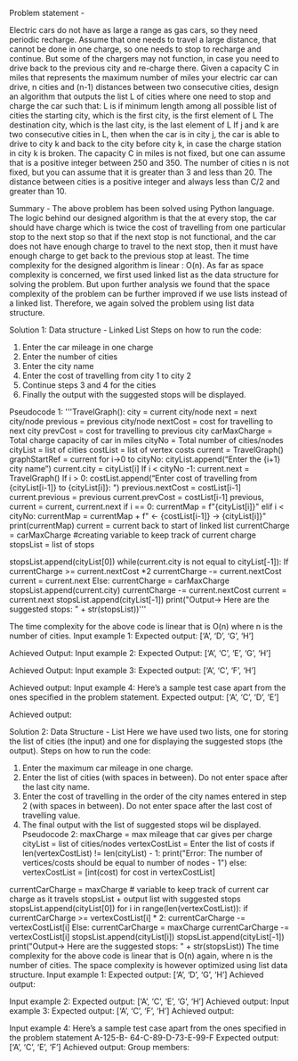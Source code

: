 
Problem statement -

Electric cars do not have as large a range as gas cars, so they need periodic recharge. Assume that one needs to travel a large distance, that cannot be done in one charge, so one needs to stop to recharge and continue. But some of the chargers may not function, in case you need to drive back to the previous city and re-charge there. Given a capacity C in miles that represents the maximum number of miles your electric car can drive, n cities and (n-1) distances between two consecutive cities, design an algorithm that outputs the list L of cities where one need to stop and charge the car such that:
L is if minimum length among all possible list of cities
the starting city, which is the first city, is the first element of L
The destination city, which is the last city, is the last element of L
If j and k are two consecutive cities in L, then when the car is in city j, the car is able to drive to city k and back to the city before city k, in case the charge station in city k is broken.
The capacity C in miles is not fixed, but one can assume that is a positive integer between 250 and 350. The number of cities n is not fixed, but you can assume that it is greater than 3 and less than 20. The distance between cities is a positive integer and always less than C/2 and greater than 10.

Summary -
The above problem has been solved using Python language. The logic behind our designed algorithm is that the at every stop, the car should have charge which is twice the cost of travelling from one particular stop to the next stop so that if the next stop is not functional, and the car does not have enough charge to travel to the next stop, then it must have enough charge to get back to the previous stop at least. The time complexity for the designed algorithm is linear : O(n). As far as space complexity is concerned, we first used linked list as the data structure for solving the problem. But upon further analysis we found that the space complexity of the problem can be further improved if we use lists instead of a linked list. Therefore, we again solved the problem using list data structure.

Solution 1:
Data structure - Linked List
Steps on how to run the code:
1. Enter the car mileage in one charge
2. Enter the number of cities
3. Enter the city name
4. Enter the cost of travelling from city 1 to city 2
5. Continue steps 3 and 4 for the cities
6. Finally the output with the suggested stops will be displayed.

Pseudocode 1:
'''TravelGraph():
city = current city/node
next = next city/node
previous = previous city/node
nextCost = cost for travelling to next city prevCost = cost for travelling to previous city
carMaxCharge = Total charge capacity of car in miles cityNo = Total number of cities/nodes
cityList = list of cities
costList = list of vertex costs
current = TravelGraph() graphStartRef = current
for i->0 to cityNo:
cityList.append(“Enter the {i+1} city name”) current.city = cityList[i]
If i < cityNo -1:
current.next = TravelGraph() If i > 0:
costList.append(“Enter cost of travelling from {cityList[i-1]} to {cityList[i]}: ") previous.nextCost = costList[i-1]
current.previous = previous
current.prevCost = costList[i-1]
previous, current = current, current.next if i == 0:
currentMap = f"{cityList[i]}" elif i < cityNo:
currentMap = currentMap + f" <- {costList[i-1]} -> {cityList[i]}" print(currentMap)
current = current back to start of linked list
currentCharge = carMaxCharge #creating variable to keep track of current charge stopsList = list of stops

stopsList.append(cityList[0])
while(current.city is not equal to cityList[-1]):
If currentCharge >= current.nextCost *2
currentCharge -= current.nextCost
current = current.next Else:
currentCharge = carMaxCharge stopsList.append(current.city) currentCharge -= current.nextCost current = current.next
stopsList.append(cityList[-1])
print("Output-> Here are the suggested stops: " + str(stopsList))'''

The time complexity for the above code is linear that is O(n) where n is the number of cities.
Input example 1:
Expected output:
[‘A’, ‘D’, ‘G’, ‘H’]
 
 Achieved Output:
 Input example 2:
Expected Output:
[‘A’, ‘C’, ‘E’, ‘G’, ‘H’]
 
 Achieved Output:
 Input example 3:
Expected output:
[‘A’, ‘C’, ‘F’, ‘H’]
 
 Achieved output:
 Input example 4: Here’s a sample test case apart from the ones specified in the problem statement.
Expected output:
[‘A’, ‘C’, ‘D’, ‘E’]
 
 Achieved output:
 
Solution 2:
Data Structure - List
Here we have used two lists, one for storing the list of cities (the input) and one for displaying the suggested stops (the output).
Steps on how to run the code:
1. Enter the maximum car mileage in one charge.
2. Enter the list of cities (with spaces in between). Do not enter space after the last city
name.
3. Enter the cost of travelling in the order of the city names entered in step 2 (with spaces
in between). Do not enter space after the last cost of travelling value.
4. The final output with the list of suggested stops wil be displayed.
Pseudocode 2:
maxCharge = max mileage that car gives per charge cityList = list of cities/nodes
vertexCostList = Enter the list of costs
if len(vertexCostList) != len(cityList) - 1:
print("Error: The number of vertices/costs should be equal to number of nodes - 1") else:
vertexCostList = [int(cost) for cost in vertexCostList]
 
 currentCarCharge = maxCharge # variable to keep track of current car charge as it travels stopsList + output list with suggested stops
stopsList.append(cityList[0])
for i in range(len(vertexCostList)):
if currentCarCharge >= vertexCostList[i] * 2:
currentCarCharge -= vertexCostList[i] Else:
currentCarCharge = maxCharge currentCarCharge -= vertexCostList[i] stopsList.append(cityList[i])
stopsList.append(cityList[-1])
print("Output-> Here are the suggested stops: " + str(stopsList))
The time complexity for the above code is linear that is O(n) again, where n is the number of cities.
The space complexity is however optimized using list data structure.
Input example 1:
Expected output:
[‘A’, ‘D’, ‘G’, ‘H’]
Achieved output:
  
 Input example 2:
Expected output:
[‘A’, ‘C’, ‘E’, ‘G’, ‘H’]
Achieved output:
  Input example 3:
Expected output:
[‘A’, ‘C’, ‘F’, ‘H’]
Achieved output:
  
 Input example 4: Here’s a sample test case apart from the ones specified in the problem statement
A-125-B- 64-C-89-D-73-E-99-F
Expected output:
[‘A’, ‘C’, ‘E’, ‘F’]
Achieved output:
 Group members:

  
